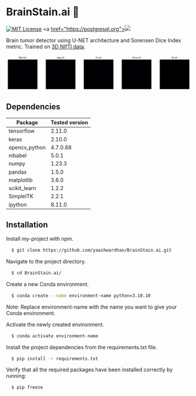 # BrainStain.ai :brain:

[![MIT License](https://img.shields.io/badge/License-MIT-green.svg)](https://choosealicense.com/licenses/mit/) <a [href="https://postgresql.org"><img src="https://img.shields.io/badge/Powered%20by-PostgreSQL-blue.svg"/></a>](https://img.shields.io/github/last-commit/yaashwardhan/BrainStain.ai/main?color=blue)

Brain tumor detector using U-NET architecture and Sorensen Dice Index metric. Trained on [3D NIfTI data](https://www.med.upenn.edu/cbica/brats2020/data.html). 

<img src="header.gif">

## Dependencies

| Package           | Tested version |
|--------------------|----------------|
| tensorflow         | 2.11.0         |
| keras              | 2.10.0         |
| opencv_python      | 4.7.0.68       |
| nibabel            | 5.0.1          |
| numpy              | 1.23.3         |
| pandas             | 1.5.0          |
| matplotlib         | 3.6.0          |
| scikit_learn       | 1.2.2          |
| SimpleITK          | 2.2.1          |
| ipython            | 8.11.0         |



## Installation

Install my-project with npm.

```bash
  $ git clone https://github.com/yaashwardhan/BrainStain.ai.git
```
Navigate to the project directory.
```bash
  $ cd BrainStain.ai/
```
Create a new Conda environment.
```bash
  $ conda create --name environment-name python=3.10.10
```
Note: Replace environment-name with the name you want to give your Conda environment.

Activate the newly created environment.
```bash
  $ conda activate environment-name
```
Install the project dependencies from the requirements.txt file.
```bash
  $ pip install -r requirements.txt
```
Verify that all the required packages have been installed correctly by running:
```bash
  $ pip freeze
```
